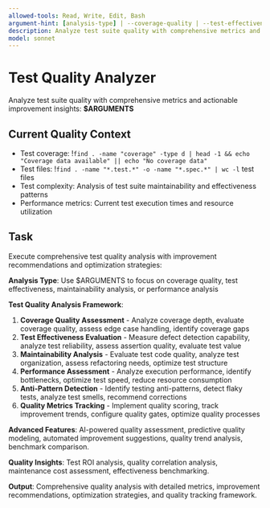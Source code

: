 ```yaml
---
allowed-tools: Read, Write, Edit, Bash
argument-hint: [analysis-type] | --coverage-quality | --test-effectiveness | --maintainability | --performance-analysis
description: Analyze test suite quality with comprehensive metrics and improvement recommendations
model: sonnet
---
```


# Test Quality Analyzer

Analyze test suite quality with comprehensive metrics and actionable improvement insights: **$ARGUMENTS**

## Current Quality Context

- Test coverage: !`find . -name "coverage" -type d | head -1 && echo "Coverage data available" || echo "No coverage data"`
- Test files: !`find . -name "*.test.*" -o -name "*.spec.*" | wc -l` test files
- Test complexity: Analysis of test suite maintainability and effectiveness patterns
- Performance metrics: Current test execution times and resource utilization

## Task

Execute comprehensive test quality analysis with improvement recommendations and optimization strategies:

**Analysis Type**: Use $ARGUMENTS to focus on coverage quality, test effectiveness, maintainability analysis, or performance analysis

**Test Quality Analysis Framework**:
1. **Coverage Quality Assessment** - Analyze coverage depth, evaluate coverage quality, assess edge case handling, identify coverage gaps
2. **Test Effectiveness Evaluation** - Measure defect detection capability, analyze test reliability, assess assertion quality, evaluate test value
3. **Maintainability Analysis** - Evaluate test code quality, analyze test organization, assess refactoring needs, optimize test structure
4. **Performance Assessment** - Analyze execution performance, identify bottlenecks, optimize test speed, reduce resource consumption
5. **Anti-Pattern Detection** - Identify testing anti-patterns, detect flaky tests, analyze test smells, recommend corrections
6. **Quality Metrics Tracking** - Implement quality scoring, track improvement trends, configure quality gates, optimize quality processes

**Advanced Features**: AI-powered quality assessment, predictive quality modeling, automated improvement suggestions, quality trend analysis, benchmark comparison.

**Quality Insights**: Test ROI analysis, quality correlation analysis, maintenance cost assessment, effectiveness benchmarking.

**Output**: Comprehensive quality analysis with detailed metrics, improvement recommendations, optimization strategies, and quality tracking framework.